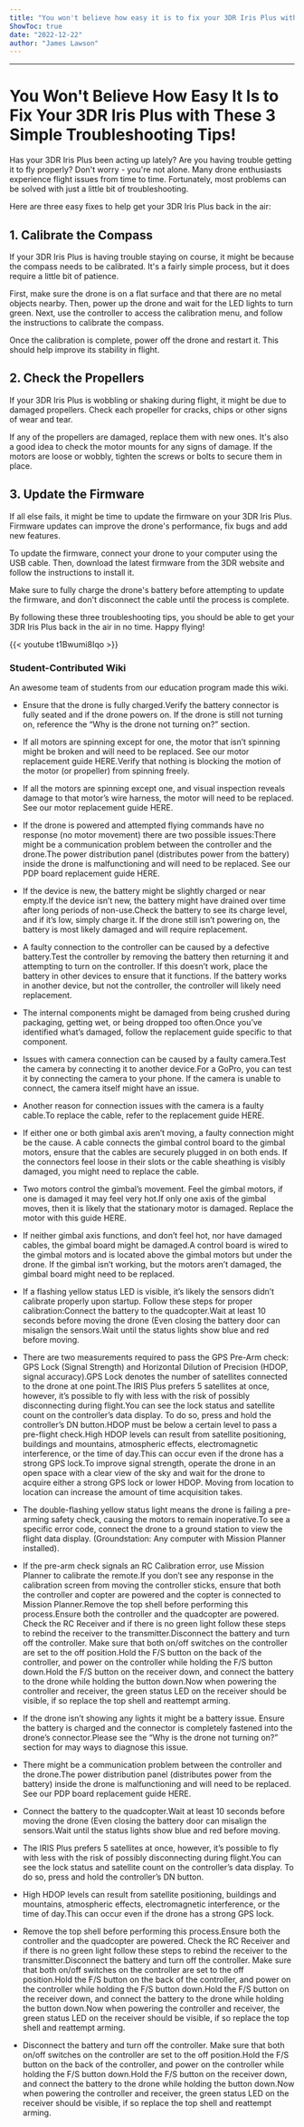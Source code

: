 ```yaml
---
title: "You won't believe how easy it is to fix your 3DR Iris Plus with these 3 simple troubleshooting tips!"
ShowToc: true 
date: "2022-12-22"
author: "James Lawson"
---
```

*****
# You Won't Believe How Easy It Is to Fix Your 3DR Iris Plus with These 3 Simple Troubleshooting Tips!

Has your 3DR Iris Plus been acting up lately? Are you having trouble getting it to fly properly? Don't worry - you're not alone. Many drone enthusiasts experience flight issues from time to time. Fortunately, most problems can be solved with just a little bit of troubleshooting.

Here are three easy fixes to help get your 3DR Iris Plus back in the air:

## 1. Calibrate the Compass

If your 3DR Iris Plus is having trouble staying on course, it might be because the compass needs to be calibrated. It's a fairly simple process, but it does require a little bit of patience.

First, make sure the drone is on a flat surface and that there are no metal objects nearby. Then, power up the drone and wait for the LED lights to turn green. Next, use the controller to access the calibration menu, and follow the instructions to calibrate the compass.

Once the calibration is complete, power off the drone and restart it. This should help improve its stability in flight.

## 2. Check the Propellers

If your 3DR Iris Plus is wobbling or shaking during flight, it might be due to damaged propellers. Check each propeller for cracks, chips or other signs of wear and tear.

If any of the propellers are damaged, replace them with new ones. It's also a good idea to check the motor mounts for any signs of damage. If the motors are loose or wobbly, tighten the screws or bolts to secure them in place.

## 3. Update the Firmware

If all else fails, it might be time to update the firmware on your 3DR Iris Plus. Firmware updates can improve the drone's performance, fix bugs and add new features.

To update the firmware, connect your drone to your computer using the USB cable. Then, download the latest firmware from the 3DR website and follow the instructions to install it.

Make sure to fully charge the drone's battery before attempting to update the firmware, and don't disconnect the cable until the process is complete.

By following these three troubleshooting tips, you should be able to get your 3DR Iris Plus back in the air in no time. Happy flying!

{{< youtube t1Bwumi8Iqo >}} 



### Student-Contributed Wiki
 
An awesome team of students from our education program made this wiki.
 
- Ensure that the drone is fully charged.Verify the battery connector is fully seated and if the drone powers on. If the drone is still not turning on, reference the “Why is the drone not turning on?” section.

 
- If all motors are spinning except for one, the motor that isn’t spinning might be broken and will need to be replaced. See our motor replacement guide HERE.Verify that nothing is blocking the motion of the motor (or propeller) from spinning freely.

 
- If all the motors are spinning except one, and visual inspection reveals damage to that motor’s wire harness, the motor will need to be replaced. See our motor replacement guide HERE.

 
- If the drone is powered and attempted flying commands have no response (no motor movement) there are two possible issues:There might be a communication problem between the controller and the drone.The power distribution panel (distributes power from the battery) inside the drone is malfunctioning and will need to be replaced. See our PDP board replacement guide HERE.

 
- If the device is new, the battery might be slightly charged or near empty.If the device isn’t new, the battery might have drained over time after long periods of non-use.Check the battery to see its charge level, and if it’s low, simply charge it. If the drone still isn’t powering on, the battery is most likely damaged and will require replacement.

 
- A faulty connection to the controller can be caused by a defective battery.Test the controller by removing the battery then returning it and attempting to turn on the controller. If this doesn’t work, place the battery in other devices to ensure that it functions. If the battery works in another device, but not the controller, the controller will likely need replacement.

 
- The internal components might be damaged from being crushed during packaging, getting wet, or being dropped too often.Once you’ve identified what’s damaged, follow the replacement guide specific to that component.

 
- Issues with camera connection can be caused by a faulty camera.Test the camera by connecting it to another device.For a GoPro, you can test it by connecting the camera to your phone. If the camera is unable to connect, the camera itself might have an issue.

 
- Another reason for connection issues with the camera is a faulty cable.To replace the cable, refer to the replacement guide HERE.

 
- If either one  or both gimbal axis aren’t moving, a faulty connection might be the cause. A cable connects the gimbal control board to the gimbal motors, ensure that the cables are securely plugged in on both ends. If the connectors feel loose in their slots or the cable sheathing is visibly damaged, you might need to replace the cable.

 
- Two motors control the gimbal’s movement. Feel the gimbal motors, if one is damaged it may feel very hot.If only one axis of the gimbal moves, then it is likely that the stationary motor is damaged. Replace the motor with this guide HERE.

 
- If neither gimbal axis functions, and don’t feel hot, nor have damaged cables, the gimbal board might be damaged.A control board is wired to the gimbal motors and is located above the gimbal motors but under the drone. If the gimbal isn’t working, but the motors aren’t damaged, the gimbal board might need to be replaced.

 
- If a flashing yellow status LED is visible, it’s likely the sensors didn’t calibrate properly upon startup. Follow these steps for proper calibration:Connect the battery to the quadcopter.Wait at least 10 seconds before moving the drone (Even closing the battery door can misalign the sensors.Wait until the status lights show blue and red before moving.

 
- There are two measurements required to pass the GPS Pre-Arm check: GPS Lock (Signal Strength) and Horizontal Dilution of Precision (HDOP, signal accuracy).GPS Lock denotes the number of satellites connected to the drone at one point.The IRIS Plus prefers 5 satellites at once, however, it’s possible to fly with less with the risk of possibly disconnecting during flight.You can see the lock status and satellite count on the controller’s data display. To do so, press and hold the controller’s DN button.HDOP must be below a certain level to pass a pre-flight check.High HDOP levels can result from satellite positioning, buildings and mountains, atmospheric effects, electromagnetic interference, or the time of day.This can occur even if the drone has a strong GPS lock.To improve signal strength, operate the drone in an open space with a clear view of the sky and wait for the drone to acquire either a strong GPS lock or lower HDOP. Moving from location to location can increase the amount of time acquisition takes.

 
- The double-flashing yellow status light means the drone is failing a pre-arming safety check, causing the motors to remain inoperative.To see a specific error code, connect the drone to a ground station to view the flight data display. (Groundstation: Any computer with Mission Planner installed).

 
- If the pre-arm check signals an RC Calibration error, use Mission Planner to calibrate the remote.If you don’t see any response in the calibration screen from moving the controller sticks, ensure that both the controller and copter are powered  and the copter is connected to Mission Planner.Remove the top shell before performing this process.Ensure both the controller and the quadcopter are powered. Check the RC Receiver and if there is no green light follow these steps to rebind the receiver to the transmitter.Disconnect the battery and turn off the controller. Make sure that both on/off switches on the controller are set to the off position.Hold the F/S button on the back of the controller, and power on the controller while holding the F/S button down.Hold the F/S button on the receiver down, and connect the battery to the drone while holding the button down.Now when powering the controller and receiver, the green status LED on the receiver should be visible, if so replace the top shell and reattempt arming.

 
- If the drone isn’t showing any lights it might be a battery issue. Ensure the battery is charged and the connector is completely fastened into the drone’s connector.Please see the “Why is the drone not turning on?” section for may ways to diagnose this issue.

 
- There might be a communication problem between the controller and the drone.The power distribution panel (distributes power from the battery) inside the drone is malfunctioning and will need to be replaced. See our PDP board replacement guide HERE.

 
- Connect the battery to the quadcopter.Wait at least 10 seconds before moving the drone (Even closing the battery door can misalign the sensors.Wait until the status lights show blue and red before moving.

 
- The IRIS Plus prefers 5 satellites at once, however, it’s possible to fly with less with the risk of possibly disconnecting during flight.You can see the lock status and satellite count on the controller’s data display. To do so, press and hold the controller’s DN button.

 
- High HDOP levels can result from satellite positioning, buildings and mountains, atmospheric effects, electromagnetic interference, or the time of day.This can occur even if the drone has a strong GPS lock.

 
- Remove the top shell before performing this process.Ensure both the controller and the quadcopter are powered. Check the RC Receiver and if there is no green light follow these steps to rebind the receiver to the transmitter.Disconnect the battery and turn off the controller. Make sure that both on/off switches on the controller are set to the off position.Hold the F/S button on the back of the controller, and power on the controller while holding the F/S button down.Hold the F/S button on the receiver down, and connect the battery to the drone while holding the button down.Now when powering the controller and receiver, the green status LED on the receiver should be visible, if so replace the top shell and reattempt arming.

 
- Disconnect the battery and turn off the controller. Make sure that both on/off switches on the controller are set to the off position.Hold the F/S button on the back of the controller, and power on the controller while holding the F/S button down.Hold the F/S button on the receiver down, and connect the battery to the drone while holding the button down.Now when powering the controller and receiver, the green status LED on the receiver should be visible, if so replace the top shell and reattempt arming.




